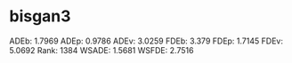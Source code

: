 # bisgan3

ADEb: 1.7969
ADEp: 0.9786
ADEv: 3.0259
FDEb: 3.379
FDEp: 1.7145
FDEv: 5.0692
Rank: 1384
WSADE: 1.5681
WSFDE: 2.7516
